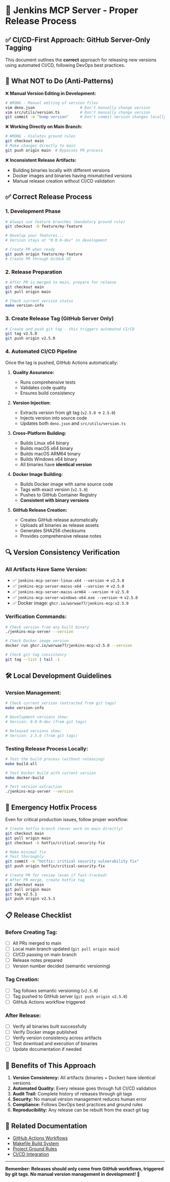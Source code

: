# 🚀 Jenkins MCP Server - Proper Release Process

## ✅ **CI/CD-First Approach: GitHub Server-Only Tagging**

This document outlines the **correct** approach for releasing new versions using automated CI/CD, following DevOps best practices.

## 🚫 **What NOT to Do (Anti-Patterns)**

❌ **Manual Version Editing in Development:**
```bash
# WRONG - Manual editing of version files
vim deno.json                    # Don't manually change version
vim src/utils/version.ts         # Don't manually change version
git commit -m "bump version"     # Don't commit version changes locally
```

❌ **Working Directly on Main Branch:**
```bash
# WRONG - Violates ground rules
git checkout main
# Make changes directly to main
git push origin main  # Bypasses PR process
```

❌ **Inconsistent Release Artifacts:**
- Building binaries locally with different versions
- Docker images and binaries having mismatched versions
- Manual release creation without CI/CD validation

## ✅ **Correct Release Process**

### **1. Development Phase**
```bash
# Always use feature branches (mandatory ground rule)
git checkout -b feature/my-feature

# Develop your features...
# Version stays at "0.0.0-dev" in development

# Create PR when ready
git push origin feature/my-feature
# Create PR through GitHub UI
```

### **2. Release Preparation**
```bash
# After PR is merged to main, prepare for release
git checkout main
git pull origin main

# Check current version status
make version-info
```

### **3. Create Release Tag (GitHub Server Only)**
```bash
# Create and push git tag - this triggers automated CI/CD
git tag v2.5.0
git push origin v2.5.0
```

### **4. Automated CI/CD Pipeline**
Once the tag is pushed, GitHub Actions automatically:

1. **Quality Assurance:**
   - Runs comprehensive tests
   - Validates code quality
   - Ensures build consistency

2. **Version Injection:**
   - Extracts version from git tag (`v2.5.0` → `2.5.0`)
   - Injects version into source code
   - Updates both `deno.json` and `src/utils/version.ts`

3. **Cross-Platform Building:**
   - Builds Linux x64 binary
   - Builds macOS x64 binary  
   - Builds macOS ARM64 binary
   - Builds Windows x64 binary
   - All binaries have **identical version**

4. **Docker Image Building:**
   - Builds Docker image with same source code
   - Tags with exact version (`v2.5.0`)
   - Pushes to GitHub Container Registry
   - **Consistent with binary versions**

5. **GitHub Release Creation:**
   - Creates GitHub release automatically
   - Uploads all binaries as release assets
   - Generates SHA256 checksums
   - Provides comprehensive release notes

## 🔍 **Version Consistency Verification**

### **All Artifacts Have Same Version:**
- ✅ `jenkins-mcp-server-linux-x64 --version` → `v2.5.0`
- ✅ `jenkins-mcp-server-macos-x64 --version` → `v2.5.0`
- ✅ `jenkins-mcp-server-macos-arm64 --version` → `v2.5.0`
- ✅ `jenkins-mcp-server-windows-x64.exe --version` → `v2.5.0`
- ✅ Docker image: `ghcr.io/worwae77/jenkins-mcp:v2.5.0`

### **Verification Commands:**
```bash
# Check version from any built binary
./jenkins-mcp-server --version

# Check Docker image version
docker run ghcr.io/worwae77/jenkins-mcp:v2.5.0 --version

# Check git tag consistency
git tag --list | tail -1
```

## 🛠️ **Local Development Guidelines**

### **Version Management:**
```bash
# Check current version (extracted from git tags)
make version-info

# Development versions show:
# Version: 0.0.0-dev (from git tags)

# Released versions show:
# Version: 2.5.0 (from git tags)
```

### **Testing Release Process Locally:**
```bash
# Test the build process (without releasing)
make build-all

# Test Docker build with current version
make docker-build

# Test version extraction
./jenkins-mcp-server --version
```

## 🚨 **Emergency Hotfix Process**

Even for critical production issues, follow proper workflow:

```bash
# Create hotfix branch (never work on main directly)
git checkout main
git pull origin main
git checkout -b hotfix/critical-security-fix

# Make minimal fix
# Test thoroughly
git commit -m "hotfix: critical security vulnerability fix"
git push origin hotfix/critical-security-fix

# Create PR for review (even if fast-tracked)
# After PR merge, create hotfix tag
git checkout main
git pull origin main
git tag v2.5.1
git push origin v2.5.1
```

## 📋 **Release Checklist**

### **Before Creating Tag:**
- [ ] All PRs merged to main
- [ ] Local main branch updated (`git pull origin main`)
- [ ] CI/CD passing on main branch
- [ ] Release notes prepared
- [ ] Version number decided (semantic versioning)

### **Tag Creation:**
- [ ] Tag follows semantic versioning (`v2.5.0`)
- [ ] Tag pushed to GitHub server (`git push origin v2.5.0`)
- [ ] GitHub Actions workflow triggered

### **After Release:**
- [ ] Verify all binaries built successfully
- [ ] Verify Docker image published
- [ ] Verify version consistency across artifacts
- [ ] Test download and execution of binaries
- [ ] Update documentation if needed

## 🎯 **Benefits of This Approach**

1. **Version Consistency:** All artifacts (binaries + Docker) have identical versions
2. **Automated Quality:** Every release goes through full CI/CD validation
3. **Audit Trail:** Complete history of releases through git tags
4. **Security:** No manual version management reduces human error
5. **Compliance:** Follows DevOps best practices and ground rules
6. **Reproducibility:** Any release can be rebuilt from the exact git tag

## 🔗 **Related Documentation**

- [GitHub Actions Workflows](../.github/workflows/)
- [Makefile Build System](../Makefile)
- [Project Ground Rules](../.github/copilot-instructions.md)
- [CI/CD Integration](CI_CD_INTEGRATION.md)

---

**Remember: Releases should only come from GitHub workflows, triggered by git tags. No manual version management in development! 🎯**
